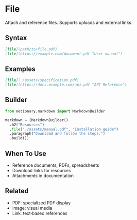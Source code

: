 # File

Attach and reference files. Supports uploads and external links.

## Syntax

```markdown
[file](path/to/file.pdf)
[file](https://example.com/document.pdf "User manual")
```

## Examples

```markdown
[file](./assets/specification.pdf)
[file](https://docs.example.com/api.pdf "API Reference")
```

## Builder

```python
from notionary.markdown import MarkdownBuilder

markdown = (MarkdownBuilder()
  .h2("Resources")
  .file("./assets/manual.pdf", "Installation guide")
  .paragraph("Download and follow the steps.")
  .build())
```

## When To Use

- Reference documents, PDFs, spreadsheets
- Download links for resources
- Attachments in documentation

## Related

- PDF: specialized PDF display
- Image: visual media
- Link: text‑based references
